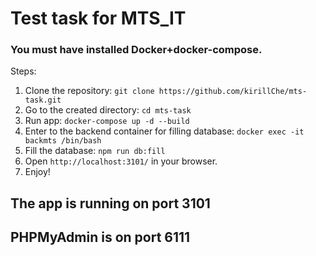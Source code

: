 # Test task for MTS_IT

### You must have installed Docker+docker-compose.

Steps:
1. Clone the repository: 
  `git clone https://github.com/kirillChe/mts-task.git`
2. Go to the created directory:
  `cd mts-task`
3. Run app:
  `docker-compose up -d --build`
4. Enter to the backend container for filling database:
  `docker exec -it backmts /bin/bash`
5. Fill the database:
  `npm run db:fill`
6. Open `http://localhost:3101/` in your browser.
7. Enjoy!

## The app is running on port 3101
## PHPMyAdmin is on port 6111

  
